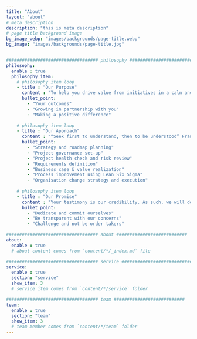 ```yaml
---
title: "About"
layout: "about"
# meta description
description: "this is meta description"
# page title background image
bg_image_webp: "images/backgrounds/page-title.webp"
bg_image: "images/backgrounds/page-title.jpg"


################################### philosophy ###########################
philosophy:
  enable : true
  philosophy_item:
    # philosophy item loop
    - title : "Our Purpose"
      content : "To help you drive value from initiatives in a calm and methodical way, to be Zen! We measure our success on:"
      bullet_point:
        - "Your outcomes"
        - "Growing in partnership with you"
        - "Making a positive difference"
        
    # philosophy item loop
    - title : "Our Approach"
      content : "“Seek first to understand, then to be understood” Franklin Covey. Our engagement with you starts with understanding your ‘why’. We will spend time with you and your key stakeholders to know the lay of the land and outcomes you want to achieve. We will then apply the appropriate services to support you:"
      bullet_point:
        - "Strategy and roadmap planning"
        - "Project governance set-up"
        - "Project health check and risk review"
        - "Requirements definition"
        - "Business case & value realization"
        - "Process improvement using Lean Six Sigma"
        - "Organisation change strategy and execution"
        
    # philosophy item loop
    - title : "Our Promise"
      content : "Your testimony is our credibility. As such, we will do everything we can to enable you to achieve your outcomes. This may mean we also challenge your thinking and approach, but we will do it in a respectful way. Our promise is that you won’t regret the investment and trust in choosing us. We pledge to:"
      bullet_point:
        - "Dedicate and commit ourselves"
        - "Be transparent with our concerns"
        - "Challenge and not be order takers"

################################### about ###########################
about:
  enable : true
  # about content comes from `content/*/_index.md` file

################################### service ###########################
service:
  enable : true
  section: "service"
  show_item: 3
  # service item comes from `content/*/service` folder

################################### team ###########################
team: 
  enable : true
  section: "team"
  show_item: 3
  # team member comes from `content/*/team` folder
---
```


